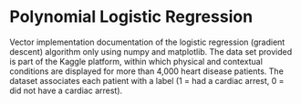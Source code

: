 # Polynomial Logistic Regression
Vector implementation documentation of the logistic regression (gradient descent) algorithm only using numpy and matplotlib. The data set provided is part of the Kaggle platform, within which physical and contextual conditions are displayed for more than 4,000 heart disease patients. The dataset associates each patient with a label (1 = had a cardiac arrest, 0 = did not have a cardiac arrest).